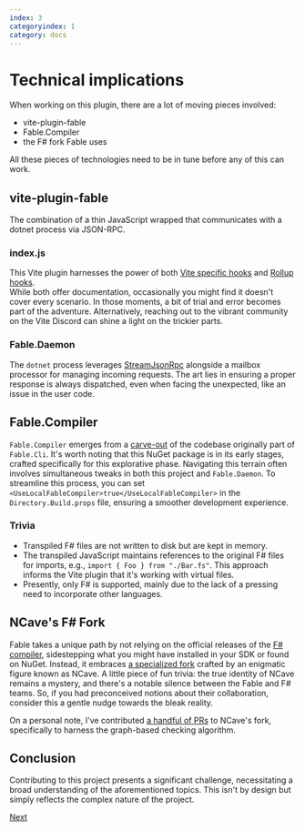 ```yaml
---
index: 3
categoryindex: 1
category: docs
---
```


# Technical implications

When working on this plugin, there are a lot of moving pieces involved:

- vite-plugin-fable
- Fable.Compiler
- the F# fork Fable uses

All these pieces of technologies need to be in tune before any of this can work.

## vite-plugin-fable

The combination of a thin JavaScript wrapped that communicates with a dotnet process via JSON-RPC.

### index.js

This Vite plugin harnesses the power of both [Vite specific hooks](https://vitejs.dev/guide/api-plugin.html#rollup-plugin-compatibility) and [Rollup hooks](https://rollupjs.org/plugin-development/).  
While both offer documentation, occasionally you might find it doesn't cover every scenario.
In those moments, a bit of trial and error becomes part of the adventure.
Alternatively, reaching out to the vibrant community on the Vite Discord can shine a light on the trickier parts.

### Fable.Daemon

The `dotnet` process leverages [StreamJsonRpc](https://github.com/Microsoft/vs-streamjsonrpc) alongside a mailbox processor for managing incoming requests.
The art lies in ensuring a proper response is always dispatched, even when facing the unexpected, like an issue in the user code.

## Fable.Compiler

`Fable.Compiler` emerges from a [carve-out](https://github.com/fable-compiler/Fable/pull/3656) of the codebase originally part of `Fable.Cli`.
It's worth noting that this NuGet package is in its early stages, crafted specifically for this explorative phase.
Navigating this terrain often involves simultaneous tweaks in both this project and `Fable.Daemon`.
To streamline this process, you can set `<UseLocalFableCompiler>true</UseLocalFableCompiler>` in the `Directory.Build.props` file, ensuring a smoother development experience.

### Trivia

- Transpiled F# files are not written to disk but are kept in memory.
- The transpiled JavaScript maintains references to the original F# files for imports, e.g., `import { Foo } from "./Bar.fs"`. This approach informs the Vite plugin that it's working with virtual files.
- Presently, only F# is supported, mainly due to the lack of a pressing need to incorporate other languages.

## NCave's F# Fork

Fable takes a unique path by not relying on the official releases of the [F# compiler](https://fsharp.github.io/fsharp-compiler-docs/), sidestepping what you might have installed in your SDK or found on NuGet.
Instead, it embraces [a specialized fork](https://github.com/ncave/fsharp/pull/2) crafted by an enigmatic figure known as NCave.
A little piece of fun trivia: the true identity of NCave remains a mystery, and there's a notable silence between the Fable and F# teams.
So, if you had preconceived notions about their collaboration, consider this a gentle nudge towards the bleak reality.

On a personal note, I've contributed [a handful of PRs](https://github.com/ncave/fsharp/pulls?q=is%3Apr+is%3Aclosed+author%3Anojaf) to NCave's fork, specifically to harness the graph-based checking algorithm.

## Conclusion

Contributing to this project presents a significant challenge, necessitating a broad understanding of the aforementioned topics.
This isn't by design but simply reflects the complex nature of the project.

[Next]({{fsdocs-next-page-link}})
